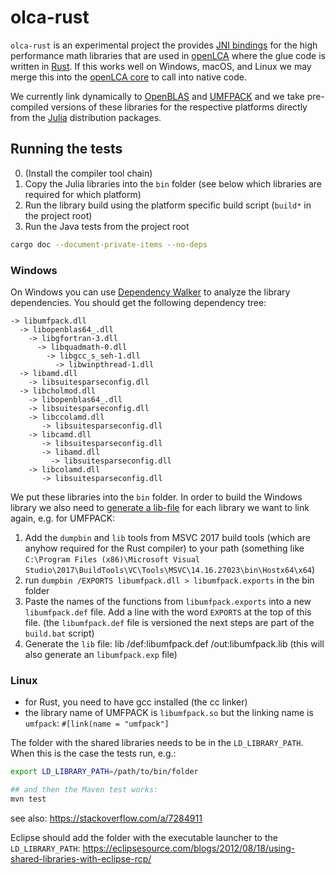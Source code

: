# olca-rust
`olca-rust` is an experimental project the provides 
[JNI bindings](https://en.wikipedia.org/wiki/Java_Native_Interface) for the
high performance math libraries that are used in
[openLCA](https://github.com/GreenDelta/olca-app) where the glue code is written
in [Rust](https://www.rust-lang.org/). If this works well on Windows, macOS, and
Linux we may merge this into the [openLCA core](https://github.com/GreenDelta/olca-modules)
to call into native code.

We currently link dynamically to [OpenBLAS](https://github.com/xianyi/OpenBLAS)
and [UMFPACK](https://github.com/PetterS/SuiteSparse) and we take pre-compiled
versions of these libraries for the respective platforms directly from the
[Julia](https://julialang.org/) distribution packages.


## Running the tests

0. (Install the compiler tool chain)
1. Copy the Julia libraries into the `bin` folder (see below which libraries
   are required for which platform)
2. Run the library build using the platform specific build script (`build*`
   in the project root)
3. Run the Java tests from the project root

```bash
cargo doc --document-private-items --no-deps
```

### Windows
On Windows you can use [Dependency Walker](http://www.dependencywalker.com/) to
analyze the library dependencies. You should get the following dependency tree:

```
-> libumfpack.dll
  -> libopenblas64_.dll
	-> libgfortran-3.dll
	  -> libquadmath-0.dll
	    -> libgcc_s_seh-1.dll
          -> libwinpthread-1.dll
  -> libamd.dll
    -> libsuitesparseconfig.dll
  -> libcholmod.dll
    -> libopenblas64_.dll
    -> libsuitesparseconfig.dll
	-> libccolamd.dll 
       -> libsuitesparseconfig.dll
    -> libcamd.dll
       -> libsuitesparseconfig.dll
       -> libamd.dll
         -> libsuitesparseconfig.dll
    -> libcolamd.dll
       -> libsuitesparseconfig.dll
```

We put these libraries into the `bin` folder. In order to build
the Windows library we also need to
[generate a lib-file](https://stackoverflow.com/a/16127548/599575) for each
library we want to link again, e.g. for UMFPACK:

1. Add the `dumpbin` and `lib` tools from MSVC 2017 build tools (which are anyhow
   required for the Rust compiler) to your path (something like
   `C:\Program Files (x86)\Microsoft Visual Studio\2017\BuildTools\VC\Tools\MSVC\14.16.27023\bin\Hostx64\x64`)
2. run `dumpbin /EXPORTS libumfpack.dll > libumfpack.exports` in the bin folder
3. Paste the names of the functions from `libumfpack.exports` into a new
   `libumfpack.def` file. Add a line with the word `EXPORTS` at the top of this
   file. (the `libumfpack.def` file is versioned the next steps are part of the
   `build.bat` script)
4. Generate the `lib` file: lib /def:libumfpack.def /out:libumfpack.lib (this
   will also generate an `libumfpack.exp` file)


### Linux
* for Rust, you need to have gcc installed (the cc linker)
* the library name of UMFPACK is `libumfpack.so` but the linking name is `umfpack`:
  `#[link(name = "umfpack"]`

The folder with the shared libraries needs to be in the `LD_LIBRARY_PATH`. When this
is the case the tests run, e.g.:

```bash
export LD_LIBRARY_PATH=/path/to/bin/folder

## and then the Maven test works:
mvn test
```

see also: https://stackoverflow.com/a/7284911

Eclipse should add the folder with the executable launcher to the `LD_LIBRARY_PATH`:
https://eclipsesource.com/blogs/2012/08/18/using-shared-libraries-with-eclipse-rcp/


  
  
